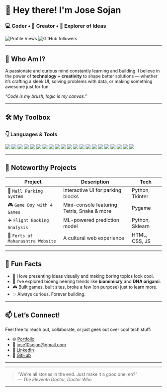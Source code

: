 # 👋 Hey there! I'm Jose Sojan
### 💻 Coder • 🎨 Creator • 🚀 Explorer of Ideas

![Profile Views](https://komarev.com/ghpvc/?username=JoseSojan123&style=flat-square&color=blue)
![GitHub followers](https://img.shields.io/github/followers/JoseSojan123?label=Follow&style=social)

---

## 🧠 Who Am I?

A passionate and curious mind constantly learning and building. I believe in the power of **technology + creativity** to shape better solutions — whether it’s crafting a sleek UI, solving problems with data, or making something awesome just for fun.  

*“Code is my brush, logic is my canvas.”*

---

## 🛠️ My Toolbox

### 👇 Languages & Tools

<p align="left">
  <img src="https://img.shields.io/badge/Python-3776AB?style=for-the-badge&logo=python&logoColor=white"/>
  <img src="https://img.shields.io/badge/JavaScript-F7DF1E?style=for-the-badge&logo=javascript&logoColor=black"/>
  <img src="https://img.shields.io/badge/HTML5-E34F26?style=for-the-badge&logo=html5&logoColor=white"/>
  <img src="https://img.shields.io/badge/CSS3-1572B6?style=for-the-badge&logo=css3&logoColor=white"/>
  
  <img src="https://img.shields.io/badge/Java-ED8B00?style=for-the-badge&logo=java&logoColor=white"/>
  <img src="https://img.shields.io/badge/Tailwind_CSS-38B2AC?style=for-the-badge&logo=tailwind-css&logoColor=white"/>
  <img src="https://img.shields.io/badge/React-20232A?style=for-the-badge&logo=react&logoColor=61DAFB"/>
  <img src="https://img.shields.io/badge/Node.js-339933?style=for-the-badge&logo=nodedotjs&logoColor=white"/>
  <img src="https://img.shields.io/badge/Scikit--Learn-F7931E?style=for-the-badge&logo=scikit-learn&logoColor=white"/>
  <img src="https://img.shields.io/badge/NumPy-013243?style=for-the-badge&logo=numpy&logoColor=white"/>
  <img src="https://img.shields.io/badge/Pandas-150458?style=for-the-badge&logo=pandas&logoColor=white"/>
  <img src="https://img.shields.io/badge/Figma-F24E1E?style=for-the-badge&logo=figma&logoColor=white"/>
  <img src="https://img.shields.io/badge/VS%20Code-007ACC?style=for-the-badge&logo=visual-studio-code&logoColor=white"/>
  <img src="https://img.shields.io/badge/Git-F05032?style=for-the-badge&logo=git&logoColor=white"/>
  <img src="https://img.shields.io/badge/JavaScript-ffb347?style=for-the-badge&logo=javascript&logoColor=black"/>
<img src="https://img.shields.io/badge/React-b19cd9?style=for-the-badge&logo=react&logoColor=white"/>
<img src="https://img.shields.io/badge/Express-f67280?style=for-the-badge&logo=express&logoColor=white"/>
<img src="https://img.shields.io/badge/Node.js-66cdaa?style=for-the-badge&logo=nodedotjs&logoColor=white"/>
 <img src="https://img.shields.io/badge/R-276DC3?style=for-the-badge&logo=r&logoColor=white"/>
  <img src="https://img.shields.io/badge/Flask-000000?style=for-the-badge&logo=flask&logoColor=white"/>
  <img src="https://img.shields.io/badge/AWS-FF9900?style=for-the-badge&logo=amazonaws&logoColor=white"/>


</p>

---

## 📂 Noteworthy Projects

| Project | Description | Tech |
|--------|-------------|------|
| 🔐 `Mall Parking System` | Interactive UI for parking blocks | Python, Tkinter |
| 🎮 `Game Boy with 4 Games` | Mini-console featuring Tetris, Snake & more | Pygame |
| ✈️ `Flight Booking Analysis` | ML-powered prediction model | Python, Sklearn |
| 🏰 `Forts of Maharashtra Website` | A cultural web experience | HTML, CSS, JS |

---

## 🌟 Fun Facts

- 🎤 I love presenting ideas visually and making boring topics look cool.
- 🧬 I’ve explored bioengineering trends like **biomimicry** and **DNA origami**.
- 🎮 Built games, built sites, broke a few (on purpose) just to learn more.
- ✨ Always curious. Forever building.

---

## 📫 Let’s Connect!

Feel free to reach out, collaborate, or just geek out over cool tech stuff:

- 🌐 [Portfolio](#)  
- 📧 [jose10sojan@gmail.com](mailto:jose10sojan@gmail.com)  
- 🧵 [LinkedIn](www.linkedin.com/in/jose-sojan-choorakoottil-b20876273)  
- 🐙 [GitHub](https://github.com/JoseSojan123)  

---

---

> “We're all stories in the end. Just make it a good one, eh?”  
> — *The Eleventh Doctor, Doctor Who*

---

